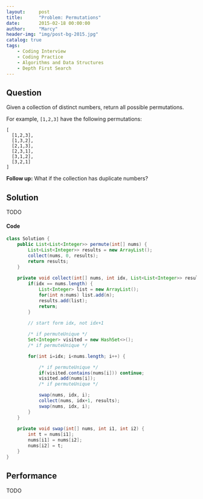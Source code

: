 ```yaml
---
layout:     post
title:      "Problem: Permutations"
date:       2015-02-18 00:00:00
author:     "Marcy"
header-img: "img/post-bg-2015.jpg"
catalog: true
tags:
    - Coding Interview
    - Coding Practice
    - Algorithms and Data Structures
    - Depth First Search
---
```


## Question

Given a collection of distinct numbers, return all possible permutations.

For example,
`[1,2,3]` have the following permutations:
```
[
  [1,2,3],
  [1,3,2],
  [2,1,3],
  [2,3,1],
  [3,1,2],
  [3,2,1]
]
```

**Follow up:**
What if the collection has duplicate numbers?

## Solution
TODO

#### Code
```java
class Solution {
    public List<List<Integer>> permute(int[] nums) {
        List<List<Integer>> results = new ArrayList();
        collect(nums, 0, results);
        return results;
    }
    
    private void collect(int[] nums, int idx, List<List<Integer>> results) {
        if(idx == nums.length) {
            List<Integer> list = new ArrayList();
            for(int n:nums) list.add(n);
            results.add(list);
            return;
        }
        
        // start form idx, not idx+1

        /* if permuteUnique */
        Set<Integer> visited = new HashSet<>();
        /* if permuteUnique */

        for(int i=idx; i<nums.length; i++) {

            /* if permuteUnique */
            if(visited.contains(nums[i])) continue;
            visited.add(nums[i]);
            /* if permuteUnique */

            swap(nums, idx, i);
            collect(nums, idx+1, results);
            swap(nums, idx, i);
        }
    }
    
    private void swap(int[] nums, int i1, int i2) {
        int t = nums[i1];
        nums[i1] = nums[i2];
        nums[i2] = t;
    }
}
```

## Performance
TODO